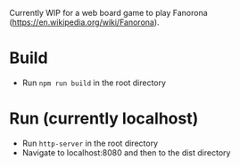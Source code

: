 Currently WIP for a web board game to play Fanorona (https://en.wikipedia.org/wiki/Fanorona).

# Build
- Run `npm run build` in the root directory

# Run (currently localhost)
- Run `http-server` in the root directory
- Navigate to localhost:8080 and then to the dist directory
